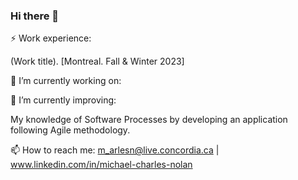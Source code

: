 ### Hi there 👋

⚡ Work experience:

(Work title). [Montreal. Fall & Winter 2023]

🔭 I’m currently working on:


:wrench: I’m currently improving:

My knowledge of Software Processes by developing an application following Agile methodology.

📫 How to reach me: m_arlesn@live.concordia.ca | www.linkedin.com/in/michael-charles-nolan
